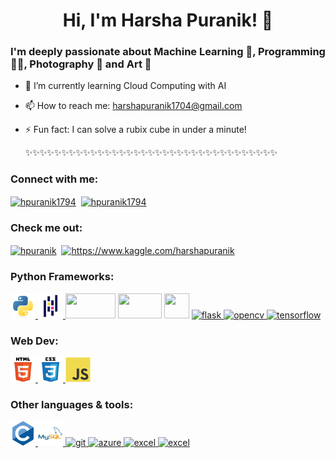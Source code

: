 <h1 align="center">Hi, I'm Harsha Puranik! 👋</h1>
<h3>I'm deeply passionate about Machine Learning 🤖, Programming 👨‍💻, Photography 📸 and Art 🎨</h3>

- 🌱 I’m currently learning Cloud Computing with AI
  
- 📫 How to reach me: harshapuranik1704@gmail.com
  
- ⚡ Fun fact: I can solve a rubix cube in under a minute!
  
  ✨✨✨✨✨✨✨✨✨✨✨✨✨✨✨✨✨✨✨✨✨✨✨✨✨✨✨✨✨✨✨✨✨✨✨

<h3 align="left">Connect with me:</h3>
<a href="https://www.linkedin.com/in/hpuranik179" target="blank"><img align="center" src="https://github.com/yushi1007/yushi1007/blob/main/images/linkedin.svg" alt="hpuranik1794" width="35" /></a>&nbsp;
<a href="https://www.instagram.com/harshapuranik179/"><img align="center" src="https://github.com/yushi1007/yushi1007/blob/main/images/instagram.svg" alt="hpuranik1794" width="35" /></a>&nbsp;

<h3 align="left">Check me out:</h3>
<a href="https://leetcode.com/hpuranik/" target="blank"><img align="center" src="https://cdn.iconscout.com/icon/free/png-256/free-leetcode-3521542-2944960.png" alt="hpuranik" width="40" /></a>&nbsp;
<a href="https://www.kaggle.com/harshapuranik" target="blank"><img align="center" src="https://cdn4.iconfinder.com/data/icons/logos-and-brands/512/189_Kaggle_logo_logos-512.png" alt="https://www.kaggle.com/harshapuranik" height="40" width="40" /></a>&nbsp;

<h3 align="left">Python Frameworks:</h3>
<a href="https://www.python.org" target="_blank" rel="noreferrer"> <img align="top" src="https://raw.githubusercontent.com/devicons/devicon/master/icons/python/python-original.svg" alt="python" width="40" height="40"/> </a>
<a href="https://pandas.pydata.org/" target="_blank" rel="noreferrer"> <img src="https://raw.githubusercontent.com/devicons/devicon/2ae2a900d2f041da66e950e4d48052658d850630/icons/pandas/pandas-original.svg" alt="pandas" width="40" height="40"/> </a>
<a href="https://upload.wikimedia.org/wikipedia/commons/3/31/NumPy_logo_2020.svg"><img align="top" src="https://upload.wikimedia.org/wikipedia/commons/3/31/NumPy_logo_2020.svg" width="80" height="40" /></a>
<a href="https://upload.wikimedia.org/wikipedia/commons/thumb/0/05/Scikit_learn_logo_small.svg/2560px-Scikit_learn_logo_small.svg.png"><img align="top" src="https://upload.wikimedia.org/wikipedia/commons/thumb/0/05/Scikit_learn_logo_small.svg/2560px-Scikit_learn_logo_small.svg.png" width="70" height="40" /></a>
<a href="https://upload.wikimedia.org/wikipedia/commons/thumb/0/01/Created_with_Matplotlib-logo.svg/2048px-Created_with_Matplotlib-logo.svg.png"><img align="top" src="https://upload.wikimedia.org/wikipedia/commons/thumb/0/01/Created_with_Matplotlib-logo.svg/2048px-Created_with_Matplotlib-logo.svg.png" width="40" height="40" /></a>
<a href="https://flask.palletsprojects.com/" target="_blank" rel="noreferrer"> <img src="https://www.vectorlogo.zone/logos/pocoo_flask/pocoo_flask-icon.svg" alt="flask" width="40" height="40"/> </a>
<a href="https://opencv.org/" target="_blank" rel="noreferrer"> <img src="https://www.vectorlogo.zone/logos/opencv/opencv-icon.svg" alt="opencv" width="40" height="40"/> </a>
<a href="https://www.tensorflow.org" target="_blank" rel="noreferrer"> <img src="https://www.vectorlogo.zone/logos/tensorflow/tensorflow-icon.svg" alt="tensorflow" width="40" height="40"/> </a>

<h3 align="left">Web Dev:</h3>
<a href="https://www.w3.org/html/" target="_blank" rel="noreferrer"> <img align="top" src="https://raw.githubusercontent.com/devicons/devicon/master/icons/html5/html5-original-wordmark.svg" alt="html5" width="40" height="40"/> </a>
<a href="https://www.w3schools.com/css/" target="_blank" rel="noreferrer"> <img src="https://raw.githubusercontent.com/devicons/devicon/master/icons/css3/css3-original-wordmark.svg" alt="css3" width="40" height="40"/> </a>
<a href="https://developer.mozilla.org/en-US/docs/Web/JavaScript" target="_blank" rel="noreferrer"> <img src="https://raw.githubusercontent.com/devicons/devicon/master/icons/javascript/javascript-original.svg" alt="javascript" width="40" height="40"/> </a>

<h3 align="left">Other languages & tools:</h3>
<a href="https://www.cprogramming.com/" target="_blank" rel="noreferrer"> <img align="top" src="https://raw.githubusercontent.com/devicons/devicon/master/icons/c/c-original.svg" alt="c" width="40" height="40"/> </a>
<a href="https://www.mysql.com/" target="_blank" rel="noreferrer"> <img src="https://raw.githubusercontent.com/devicons/devicon/master/icons/mysql/mysql-original-wordmark.svg" alt="mysql" width="40" height="40"/> </a>
<a href="https://git-scm.com/" target="_blank" rel="noreferrer"> <img src="https://www.vectorlogo.zone/logos/git-scm/git-scm-icon.svg" alt="git" width="40" height="40"/> </a>
<a href="https://swimburger.net/media/ppnn3pcl/azure.png" target="_blank" rel="noreferrer"> <img src="https://swimburger.net/media/ppnn3pcl/azure.png" alt="azure" width="40" height="40"/> </a>
<a href="https://download.logo.wine/logo/Microsoft_Excel/Microsoft_Excel-Logo.wine.png" target="_blank" rel="noreferrer"> <img src="https://download.logo.wine/logo/Microsoft_Excel/Microsoft_Excel-Logo.wine.png" alt="excel" width="60" height="40"/> </a>
<a href="https://cdn.worldvectorlogo.com/logos/tableau-software.svg" target="_blank" rel="noreferrer"> <img src="https://cdn.worldvectorlogo.com/logos/tableau-software.svg" alt="excel" width="40" height="40"/> </a>


